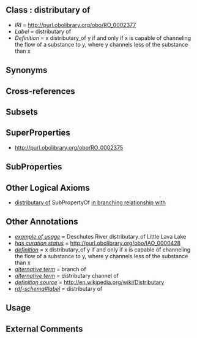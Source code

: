 
## Class : distributary of

 * *IRI* = http://purl.obolibrary.org/obo/RO_0002377
 * *Label* = distributary of
 * *Definition* = x distributary_of y if and only if x is capable of channeling the flow of a substance to y, where y channels less of the substance than x

## Synonyms


## Cross-references


## Subsets


## SuperProperties

 * <http://purl.obolibrary.org/obo/RO_0002375>

## SubProperties


## Other Logical Axioms

 * [distributary of](../../RO/77/RO_0002377.md) SubPropertyOf [in branching relationship with](../../RO/75/RO_0002375.md)

## Other Annotations

 * *[example of usage](../../IAO/12/IAO_0000112.md)* = Deschutes River distributary_of Little Lava Lake
 * *[has curation status](../../IAO/14/IAO_0000114.md)* = http://purl.obolibrary.org/obo/IAO_0000428
 * *[definition](../../IAO/15/IAO_0000115.md)* = x distributary_of y if and only if x is capable of channeling the flow of a substance to y, where y channels less of the substance than x
 * *[alternative term](../../IAO/18/IAO_0000118.md)* = branch of
 * *[alternative term](../../IAO/18/IAO_0000118.md)* = distributary channel of
 * *[definition source](../../IAO/19/IAO_0000119.md)* = http://en.wikipedia.org/wiki/Distributary
 * *[rdf-schema#label](../../el/rdf-schema#label.md)* = distributary of

## Usage


## External Comments

